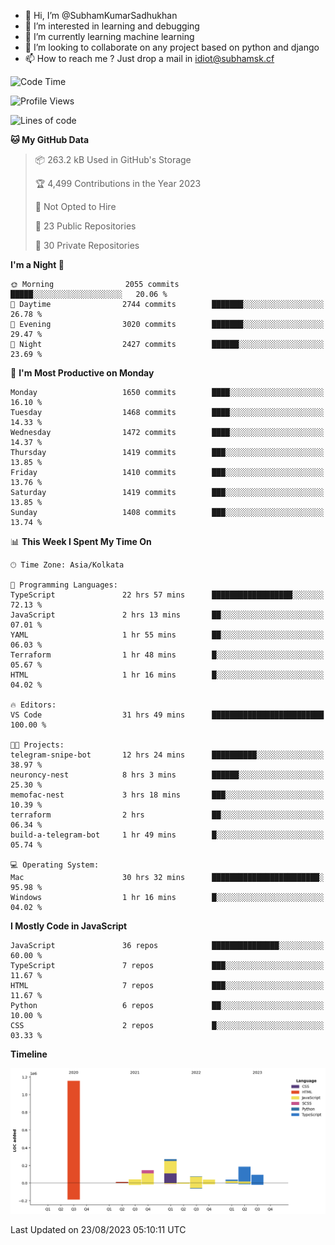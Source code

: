 - 👋 Hi, I’m @SubhamKumarSadhukhan
- 👀 I’m interested in learning and debugging
- 🌱 I’m currently learning machine learning
- 💞️ I’m looking to collaborate on any project based on python and django
- 📫 How to reach me ?
      Just drop a mail in idiot@subhamsk.cf

<!---
SubhamKumarSadhukhan/SubhamKumarSadhukhan is a ✨ special ✨ repository because its `README.md` (this file) appears on your GitHub profile.
You can click the Preview link to take a look at your changes.
--->


<!--START_SECTION:waka-->
![Code Time](http://img.shields.io/badge/Code%20Time-1%2C482%20hrs%2013%20mins-blue)

![Profile Views](http://img.shields.io/badge/Profile%20Views-0-blue)

![Lines of code](https://img.shields.io/badge/From%20Hello%20World%20I%27ve%20Written-2.0%20million%20lines%20of%20code-blue)

**🐱 My GitHub Data** 

> 📦 263.2 kB Used in GitHub's Storage 
 > 
> 🏆 4,499 Contributions in the Year 2023
 > 
> 🚫 Not Opted to Hire
 > 
> 📜 23 Public Repositories 
 > 
> 🔑 30 Private Repositories 
 > 
**I'm a Night 🦉** 

```text
🌞 Morning                2055 commits        █████░░░░░░░░░░░░░░░░░░░░   20.06 % 
🌆 Daytime                2744 commits        ███████░░░░░░░░░░░░░░░░░░   26.78 % 
🌃 Evening                3020 commits        ███████░░░░░░░░░░░░░░░░░░   29.47 % 
🌙 Night                  2427 commits        ██████░░░░░░░░░░░░░░░░░░░   23.69 % 
```
📅 **I'm Most Productive on Monday** 

```text
Monday                   1650 commits        ████░░░░░░░░░░░░░░░░░░░░░   16.10 % 
Tuesday                  1468 commits        ████░░░░░░░░░░░░░░░░░░░░░   14.33 % 
Wednesday                1472 commits        ████░░░░░░░░░░░░░░░░░░░░░   14.37 % 
Thursday                 1419 commits        ███░░░░░░░░░░░░░░░░░░░░░░   13.85 % 
Friday                   1410 commits        ███░░░░░░░░░░░░░░░░░░░░░░   13.76 % 
Saturday                 1419 commits        ███░░░░░░░░░░░░░░░░░░░░░░   13.85 % 
Sunday                   1408 commits        ███░░░░░░░░░░░░░░░░░░░░░░   13.74 % 
```


📊 **This Week I Spent My Time On** 

```text
🕑︎ Time Zone: Asia/Kolkata

💬 Programming Languages: 
TypeScript               22 hrs 57 mins      ██████████████████░░░░░░░   72.13 % 
JavaScript               2 hrs 13 mins       ██░░░░░░░░░░░░░░░░░░░░░░░   07.01 % 
YAML                     1 hr 55 mins        ██░░░░░░░░░░░░░░░░░░░░░░░   06.03 % 
Terraform                1 hr 48 mins        █░░░░░░░░░░░░░░░░░░░░░░░░   05.67 % 
HTML                     1 hr 16 mins        █░░░░░░░░░░░░░░░░░░░░░░░░   04.02 % 

🔥 Editors: 
VS Code                  31 hrs 49 mins      █████████████████████████   100.00 % 

🐱‍💻 Projects: 
telegram-snipe-bot       12 hrs 24 mins      ██████████░░░░░░░░░░░░░░░   38.97 % 
neuroncy-nest            8 hrs 3 mins        ██████░░░░░░░░░░░░░░░░░░░   25.30 % 
memofac-nest             3 hrs 18 mins       ███░░░░░░░░░░░░░░░░░░░░░░   10.39 % 
terraform                2 hrs               ██░░░░░░░░░░░░░░░░░░░░░░░   06.34 % 
build-a-telegram-bot     1 hr 49 mins        █░░░░░░░░░░░░░░░░░░░░░░░░   05.74 % 

💻 Operating System: 
Mac                      30 hrs 32 mins      ████████████████████████░   95.98 % 
Windows                  1 hr 16 mins        █░░░░░░░░░░░░░░░░░░░░░░░░   04.02 % 
```

**I Mostly Code in JavaScript** 

```text
JavaScript               36 repos            ███████████████░░░░░░░░░░   60.00 % 
TypeScript               7 repos             ███░░░░░░░░░░░░░░░░░░░░░░   11.67 % 
HTML                     7 repos             ███░░░░░░░░░░░░░░░░░░░░░░   11.67 % 
Python                   6 repos             ██░░░░░░░░░░░░░░░░░░░░░░░   10.00 % 
CSS                      2 repos             █░░░░░░░░░░░░░░░░░░░░░░░░   03.33 % 
```



**Timeline**

![Lines of Code chart](https://raw.githubusercontent.com/SubhamKumarSadhukhan/SubhamKumarSadhukhan/main/assets/bar_graph.png)


 Last Updated on 23/08/2023 05:10:11 UTC
<!--END_SECTION:waka-->
